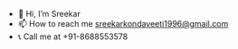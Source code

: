 - 👋 Hi, I’m Sreekar
- 📫 How to reach me sreekarkondaveeti1996@gmail.com
- 📞 Call me at +91-8688553578
<!---
aryateja1996/aryateja1996 is a ✨ special ✨ repository because its `README.md` (this file) appears on your GitHub profile.
You can click the Preview link to take a look at your changes.
--->
